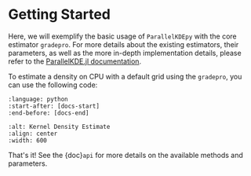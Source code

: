# Getting Started

Here, we will exemplify the basic usage of `ParallelKDEpy` with the core estimator `gradepro`. For more details about the existing estimators, their parameters, as well as the more in-depth implementation details, please refer to the [ParallelKDE.jl documentation](https://chrissm23.github.io/ParallelKDE.jl/stable/).

To estimate a density on CPU with a default grid using the `gradepro`, you can use the following code:

```{literalinclude} scripts/plot_kde.py
:language: python
:start-after: [docs-start]
:end-before: [docs-end]
```

```{image} _static/figures/getting-started.png
:alt: Kernel Density Estimate
:align: center
:width: 600
```

That's it! See the {doc}`api` for more details on the available methods and parameters.
